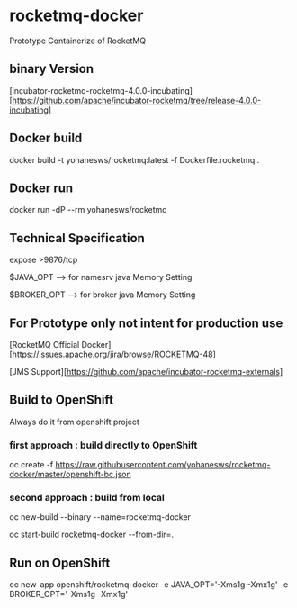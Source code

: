 # rocketmq-docker
Prototype Containerize of RocketMQ

## binary Version
[incubator-rocketmq-rocketmq-4.0.0-incubating][https://github.com/apache/incubator-rocketmq/tree/release-4.0.0-incubating]

## Docker build
docker build -t yohanesws/rocketmq:latest -f Dockerfile.rocketmq .

## Docker run
docker run -dP --rm yohanesws/rocketmq

## Technical Specification

expose >9876/tcp

$JAVA_OPT --> for namesrv java Memory Setting

$BROKER_OPT --> for broker java Memory Setting

## For Prototype only not intent for production use

[RocketMQ Official Docker][https://issues.apache.org/jira/browse/ROCKETMQ-48]

[JMS Support][https://github.com/apache/incubator-rocketmq-externals]

## Build to OpenShift
Always do it from openshift project

### first approach : build directly to OpenShift
oc create -f https://raw.githubusercontent.com/yohanesws/rocketmq-docker/master/openshift-bc.json

### second approach : build from local
oc new-build --binary --name=rocketmq-docker

oc start-build rocketmq-docker --from-dir=.

## Run on OpenShift
oc new-app openshift/rocketmq-docker -e JAVA_OPT='-Xms1g -Xmx1g' -e BROKER_OPT='-Xms1g -Xmx1g'
